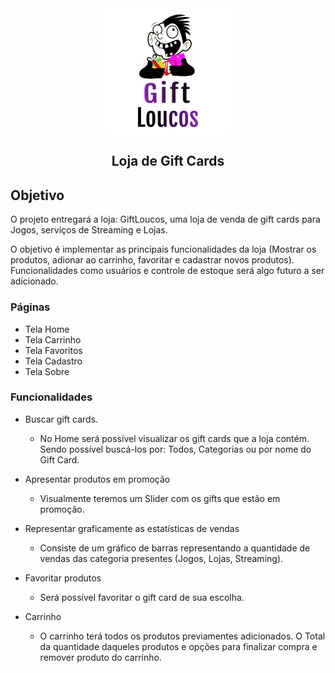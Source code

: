 <div align="center">
    <img src="./frontend/src/assets/logo/logo2.png" />
    <h2>Loja de Gift Cards<h2>
</div>

## Objetivo
O projeto entregará a loja: GiftLoucos, uma loja de venda de gift cards para Jogos, serviços de Streaming e Lojas.

O objetivo é implementar as principais funcionalidades da loja (Mostrar os produtos, adionar ao carrinho, favoritar e cadastrar novos produtos). Funcionalidades como usuários e controle de estoque será algo futuro a ser adicionado.

### Páginas

* Tela Home
* Tela Carrinho
* Tela Favoritos
* Tela Cadastro
* Tela Sobre

### Funcionalidades
* Buscar gift cards.

    - No Home será possível visualizar os gift cards que a loja contém. Sendo possível buscá-los por: Todos, Categorias ou por nome do Gift Card.

* Apresentar produtos em promoção

    - Visualmente teremos um Slider com os gifts que estão em promoção.

* Representar graficamente as estatísticas de vendas

    - Consiste de um gráfico de barras representando a quantidade de vendas das categoria presentes (Jogos, Lojas, Streaming).

* Favoritar produtos

    - Será possível favoritar o gift card de sua escolha.

* Carrinho

    - O carrinho terá todos os produtos previamentes adicionados. O Total da quantidade daqueles produtos e opções para finalizar compra e remover produto do carrinho.